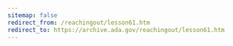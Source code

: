 ```yaml
---
sitemap: false 
redirect_from: /reachingout/lesson61.htm 
redirect_to: https://archive.ada.gov/reachingout/lesson61.htm 
---
```

